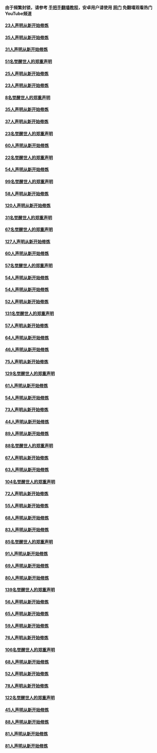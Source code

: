 #### 由于频繁封锁，请参考 [手把手翻墙教程](https://github.com/gfw-breaker/guides/wiki/)，安卓用户请使用 [网门](https://github.com/gfw-breaker/nogfw/blob/master/dl.md?t=02220300) 免翻墙观看热门YouTube频道 

#### [23人声明从新开始修炼](../pages/91/421138.md?t=02220300) 

#### [35人声明从新开始修炼](../pages/91/421122.md?t=02220300) 

#### [31人声明从新开始修炼](../pages/91/421081.md?t=02220300) 

#### [51名觉醒世人的郑重声明](../pages/91/421080.md?t=02220300) 

#### [25人声明从新开始修炼](../pages/91/421020.md?t=02220300) 

#### [23人声明从新开始修炼](../pages/91/420884.md?t=02220300) 

#### [8名觉醒世人的郑重声明](../pages/91/420883.md?t=02220300) 

#### [35人声明从新开始修炼](../pages/91/420809.md?t=02220300) 

#### [37人声明从新开始修炼](../pages/91/420766.md?t=02220300) 

#### [23名觉醒世人的郑重声明](../pages/91/420765.md?t=02220300) 

#### [60人声明从新开始修炼](../pages/91/420727.md?t=02220300) 

#### [22名觉醒世人的郑重声明](../pages/91/420726.md?t=02220300) 

#### [54人声明从新开始修炼](../pages/91/420529.md?t=02220300) 

#### [99名觉醒世人的郑重声明](../pages/91/420528.md?t=02220300) 

#### [58人声明从新开始修炼](../pages/91/420198.md?t=02220300) 

#### [120人声明从新开始修炼](../pages/91/420141.md?t=02220300) 

#### [31名觉醒世人的郑重声明](../pages/91/420197.md?t=02220300) 

#### [67名觉醒世人的郑重声明](../pages/91/420140.md?t=02220300) 

#### [127人声明从新开始修炼](../pages/91/420082.md?t=02220300) 

#### [60人声明从新开始修炼](../pages/91/420081.md?t=02220300) 

#### [57名觉醒世人的郑重声明](../pages/91/420080.md?t=02220300) 

#### [54人声明从新开始修炼](../pages/91/419533.md?t=02220300) 

#### [54人声明从新开始修炼](../pages/91/419532.md?t=02220300) 

#### [52人声明从新开始修炼](../pages/91/419531.md?t=02220300) 

#### [131名觉醒世人的郑重声明](../pages/91/419530.md?t=02220300) 

#### [57人声明从新开始修炼](../pages/91/419430.md?t=02220300) 

#### [64人声明从新开始修炼](../pages/91/419429.md?t=02220300) 

#### [46人声明从新开始修炼](../pages/91/419428.md?t=02220300) 

#### [75人声明从新开始修炼](../pages/91/419427.md?t=02220300) 

#### [129名觉醒世人的郑重声明](../pages/91/419426.md?t=02220300) 

#### [61人声明从新开始修炼](../pages/91/419198.md?t=02220300) 

#### [54人声明从新开始修炼](../pages/91/419197.md?t=02220300) 

#### [73人声明从新开始修炼](../pages/91/419196.md?t=02220300) 

#### [44人声明从新开始修炼](../pages/91/419075.md?t=02220300) 

#### [89人声明从新开始修炼](../pages/91/419074.md?t=02220300) 

#### [88名觉醒世人的郑重声明](../pages/91/419195.md?t=02220300) 

#### [67人声明从新开始修炼](../pages/91/419073.md?t=02220300) 

#### [63人声明从新开始修炼](../pages/91/419072.md?t=02220300) 

#### [104名觉醒世人的郑重声明](../pages/91/419071.md?t=02220300) 

#### [72人声明从新开始修炼](../pages/91/418902.md?t=02220300) 

#### [55人声明从新开始修炼](../pages/91/418901.md?t=02220300) 

#### [68人声明从新开始修炼](../pages/91/418900.md?t=02220300) 

#### [83人声明从新开始修炼](../pages/91/418757.md?t=02220300) 

#### [85名觉醒世人的郑重声明](../pages/91/418899.md?t=02220300) 

#### [91人声明从新开始修炼](../pages/91/418756.md?t=02220300) 

#### [69人声明从新开始修炼](../pages/91/418755.md?t=02220300) 

#### [80人声明从新开始修炼](../pages/91/418754.md?t=02220300) 

#### [139名觉醒世人的郑重声明](../pages/91/418753.md?t=02220300) 

#### [56人声明从新开始修炼](../pages/91/418594.md?t=02220300) 

#### [65人声明从新开始修炼](../pages/91/418593.md?t=02220300) 

#### [59人声明从新开始修炼](../pages/91/418592.md?t=02220300) 

#### [76人声明从新开始修炼](../pages/91/418431.md?t=02220300) 

#### [106名觉醒世人的郑重声明](../pages/91/418591.md?t=02220300) 

#### [68人声明从新开始修炼](../pages/91/418430.md?t=02220300) 

#### [52人声明从新开始修炼](../pages/91/418429.md?t=02220300) 

#### [78人声明从新开始修炼](../pages/91/418428.md?t=02220300) 

#### [122名觉醒世人的郑重声明](../pages/91/418427.md?t=02220300) 

#### [45人声明从新开始修炼](../pages/91/418248.md?t=02220300) 

#### [88人声明从新开始修炼](../pages/91/418247.md?t=02220300) 

#### [81人声明从新开始修炼](../pages/91/418246.md?t=02220300) 

#### [81人声明从新开始修炼](../pages/91/418139.md?t=02220300) 

